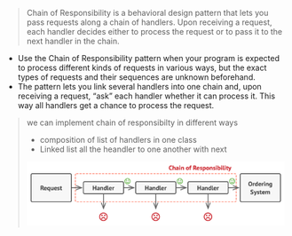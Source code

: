 
> Chain of Responsibility is a behavioral design pattern that lets you pass requests along a chain of handlers. Upon receiving a request, each handler decides either to process the request or to pass it to the next handler in the chain.

* Use the Chain of Responsibility pattern when your program is expected to process different kinds of requests in various ways, but the exact types of requests and their sequences are unknown beforehand.
* The pattern lets you link several handlers into one chain and, upon receiving a request, “ask” each handler whether it can process it. This way all handlers get a chance to process the request.

> we can implement chain of responsibilty in different ways
> * composition of list of handlers in one class
> * Linked list all the heandler to one another with next
> 
> 
> ![img.png](img.png)